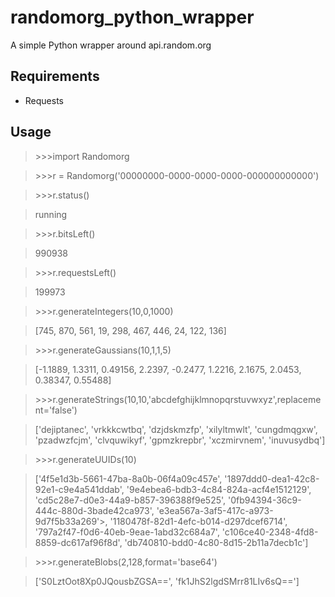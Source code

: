 # randomorg_python_wrapper
A simple Python wrapper around api.random.org

## Requirements
* Requests

## Usage

>\>\>\>import Randomorg

>\>\>\>r = Randomorg('00000000-0000-0000-0000-000000000000')

>\>\>\>r.status()

>running

>\>\>\>r.bitsLeft()

>990938

>\>\>\>r.requestsLeft()

>199973

>\>\>\>r.generateIntegers(10,0,1000)

>[745, 870, 561, 19, 298, 467, 446, 24, 122, 136]

>\>\>\>r.generateGaussians(10,1,1,5)

>[-1.1889, 1.3311, 0.49156, 2.2397, -0.2477, 1.2216, 2.1675, 2.0453, 0.38347, 0.55488]

>\>\>\>r.generateStrings(10,10,'abcdefghijklmnopqrstuvwxyz',replacement='false')

>['dejiptanec', 'vrkkkcwtbq', 'dzjdskmzfp', 'xilyltmwlt', 'cungdmqgxw', 'pzadwzfcjm', 'clvquwikyf', 'gpmzkrepbr', 'xczmirvnem', 'inuvusydbq']

>\>\>\>r.generateUUIDs(10)

>['4f5e1d3b-5661-47ba-8a0b-06f4a09c457e', '1897ddd0-dea1-42c8-92e1-c9e4a541ddab', '9e4ebea6-bdb3-4c84-824a-acf4e1512129', 'cd5c28e7-d0e3-44a9-b857-396388f9e525', '0fb94394-36c9-444c-880d-3bade42ca973', 'e3ea567a-3af5-417c-a973-9d7f5b33a269'>, '1180478f-82d1-4efc-b014-d297dcef6714', '797a2f47-f0d6-40eb-9eae-1abd32c684a7', 'c106ce40-2348-4fd8-8859-dc617af96f8d', 'db740810-bdd0-4c80-8d15-2b11a7decb1c']

>\>\>\>r.generateBlobs(2,128,format='base64')

>['S0LztOot8Xp0JQousbZGSA==', 'fk1JhS2lgdSMrr81LIv6sQ==']
